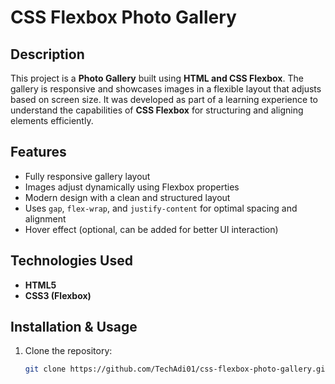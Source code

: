 # CSS Flexbox Photo Gallery

## Description
This project is a **Photo Gallery** built using **HTML and CSS Flexbox**. The gallery is responsive and showcases images in a flexible layout that adjusts based on screen size. It was developed as part of a learning experience to understand the capabilities of **CSS Flexbox** for structuring and aligning elements efficiently.

## Features
- Fully responsive gallery layout
- Images adjust dynamically using Flexbox properties
- Modern design with a clean and structured layout
- Uses `gap`, `flex-wrap`, and `justify-content` for optimal spacing and alignment
- Hover effect (optional, can be added for better UI interaction)

## Technologies Used
- **HTML5**
- **CSS3 (Flexbox)**

## Installation & Usage
1. Clone the repository:
   ```bash
   git clone https://github.com/TechAdi01/css-flexbox-photo-gallery.git

